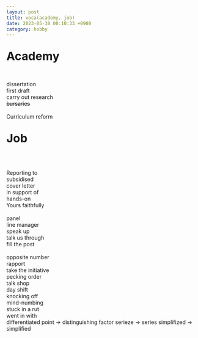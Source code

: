 ```yaml
---
layout: post
title: voca(academy, job)
date: 2023-05-30 00:10:33 +0900
category: hobby
---
```

<p style="font-size:30px;"><b> Academy </b></p>
<br/>
dissertation
<br/>
first draft
<br/>
carry out research
<br/>
<del> bursaries </del>
<br/>
<br/>
Curriculum reform

<p style="font-size:30px;"><b> Job </b></p>
<br/>
<br/>
Reporting to
<br/>
subsidised
<br/>
cover letter
<br/>
in support of
<br/>
hands-on
<br/>
Yours faithfully
<br/>
<br/>
panel
<br/>
line manager
<br/>
speak up
<br/>
talk us through
<br/>
fill the post
<br/>
<br/>
opposite number
<br/>
rapport
<br/>
take the initiative
<br/>
pecking order
<br/>
talk shop
<br/>
day shift
<br/>
knocking off
<br/>
mind-numbing
<br/>
stuck in a rut
<br/>
went in with
<br/>
differentiated point -> distinguishing factor
serieze -> series
simplifized -> simplified 
